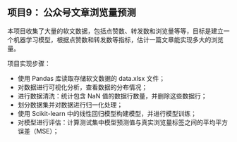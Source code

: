 ## 项目9： 公众号文章浏览量预测

本项目收集了大量的软文数据，包括点赞数、转发数和浏览量等等，目标是建立一个机器学习模型，根据点赞数和转发数等指标，估计一篇文章能实现多大的浏览量。

项目实现步骤：
- 使用 Pandas 库读取存储软文数据的 data.xlsx 文件；
- 对数据进行可视化分析，查看数据的分布情况；
- 进行数据清洗：统计包含 NaN 值的数据行数量，并删除这些数据行；
- 划分数据集并对数据进行归一化处理；
- 使用 Scikit-learn 中的线性回归模型构建模型，并进行模型训练；
- 对模型进行评估：计算测试集中模型预测值与真实浏览量标签之间的平均平方误差（MSE）；